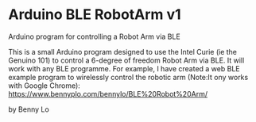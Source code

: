# Arduino BLE RobotArm v1
Arduino program for controlling a Robot Arm via BLE

This is a small Arduino program designed to use the Intel Curie (ie the Genuino 101) to control a 6-degree of freedom Robot Arm via BLE.
It will work with any BLE programme. For example, I have created a web BLE example program to wirelessly control the robotic arm (Note:It ony works with Google Chrome):
https://www.bennyplo.com/bennylo/BLE%20Robot%20Arm/

by Benny Lo
